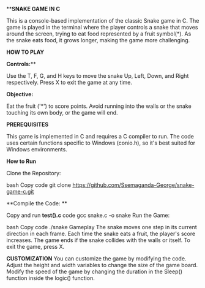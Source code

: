 ****SNAKE GAME IN C**

This is a console-based implementation of the classic Snake game in C. The game is played in the terminal where the player controls a snake that moves around the screen, trying to eat food represented by a fruit symbol(*). As the snake eats food, it grows longer, making the game more challenging.

**HOW TO PLAY**

**Controls:****

Use the T, F, G, and H keys to move the snake Up, Left, Down, and Right respectively.
Press X to exit the game at any time.

**Objective:**

Eat the fruit ('*') to score points.
Avoid running into the walls or the snake touching its own body, or the game will end.

**PREREQUISITES**

This game is implemented in C and requires a C compiler to run.
The code uses certain functions specific to Windows (conio.h), so it's best suited for Windows environments.

**How to Run**

Clone the Repository:

bash
Copy code
git clone https://github.com/Ssemaganda-George/snake-game-c.git

**Compile the Code: **

Copy and run **test().c** code 
gcc snake.c -o snake
Run the Game:

bash
Copy code
./snake
Gameplay
The snake moves one step in its current direction in each frame.
Each time the snake eats a fruit, the player's score increases.
The game ends if the snake collides with the walls or itself.
To exit the game, press X.

**CUSTOMIZATION**
You can customize the game by modifying the code.
Adjust the height and width variables to change the size of the game board.
Modify the speed of the game by changing the duration in the Sleep() function inside the logic() function.










